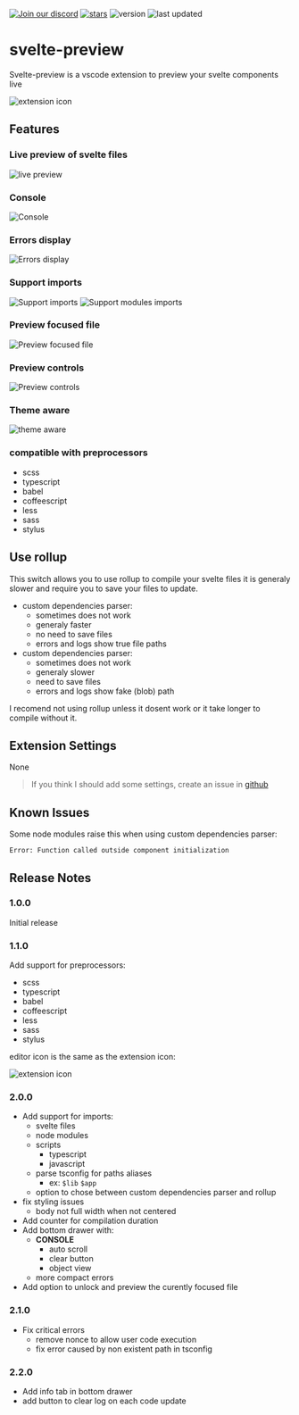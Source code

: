 [![Join our discord](https://img.shields.io/discord/881522554286792714?color=%235865f2&logo=discord&logoColor=%23fff&style=for-the-badge)](https://discord.gg/dE8xgATM67)
[![stars](https://img.shields.io/github/stars/rafalou38/svelte-preview?color=%23FFA505&logo=github&style=for-the-badge)](https://github.com/rafalou38/svelte-preview/stargazers)
![version](https://img.shields.io/visual-studio-marketplace/v/RafaelMartinez.svelte-preview?color=%230f&style=for-the-badge)
![last updated](https://img.shields.io/visual-studio-marketplace/last-updated/RafaelMartinez.svelte-preview?style=for-the-badge)

# svelte-preview

Svelte-preview is a vscode extension to preview your svelte components live

![extension icon](media/logo.png)

## Features

### Live preview of svelte files

![live preview](images/2.0.0/live%20preview.gif)

### Console

![Console](images/2.0.0/console.gif)

### Errors display

![Errors display](images/2.0.0/errors.gif)

### Support imports

![Support imports](images/2.0.0/imports.gif)
![Support modules imports](images/2.0.0/modules.gif)

### Preview focused file

![Preview focused file](images/2.0.0/unlock.gif)

### Preview controls

![Preview controls](images/2.0.0/controls.gif)

### Theme aware

![theme aware](images/2.0.0/themeAware.gif)

### compatible with preprocessors

- scss
- typescript
- babel
- coffeescript
- less
- sass
- stylus

## Use rollup

This switch allows you to use rollup to compile your svelte files it is generaly slower and require you to save your files to update.

- custom dependencies parser:
  - sometimes does not work
  - generaly faster
  - no need to save files
  - errors and logs show true file paths
- custom dependencies parser:
  - sometimes does not work
  - generaly slower
  - need to save files
  - errors and logs show fake (blob) path

I recomend not using rollup unless it dosent work or it take longer to compile without it.

## Extension Settings

None

> If you think I should add some settings, create an issue in [github](https://github.com/rafalou38/svelte-preview/issues)

## Known Issues

Some node modules raise this when using custom dependencies parser:

    Error: Function called outside component initialization

## Release Notes

### 1.0.0

Initial release

### 1.1.0

Add support for preprocessors:

- scss
- typescript
- babel
- coffeescript
- less
- sass
- stylus

editor icon is the same as the extension icon:

![extension icon](media/logo.png)

### 2.0.0

- Add support for imports:
  - svelte files
  - node modules
  - scripts
    - typescript
    - javascript
  - parse tsconfig for paths aliases
    - ex: `$lib` `$app`
  - option to chose between custom dependencies parser and rollup
- fix styling issues
  - body not full width when not centered
- Add counter for compilation duration
- Add bottom drawer with:
  - **CONSOLE**
    - auto scroll
    - clear button
    - object view
  - more compact errors
- Add option to unlock and preview the curently focused file

### 2.1.0

- Fix critical errors
  - remove nonce to allow user code execution
  - fix error caused by non existent path in tsconfig

### 2.2.0

- Add info tab in bottom drawer
- add button to clear log on each code update
